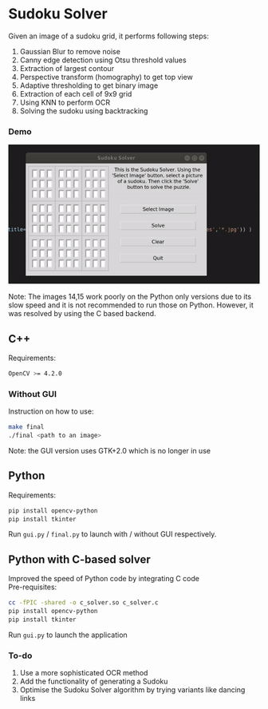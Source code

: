 # Sudoku Solver

Given an image of a sudoku grid, it performs following steps:
1. Gaussian Blur to remove noise
2. Canny edge detection using Otsu threshold values
3. Extraction of largest contour
4. Perspective transform (homography) to get top view
5. Adaptive thresholding to get binary image
6. Extraction of each cell of 9x9 grid
7. Using KNN to perform OCR
8. Solving the sudoku using backtracking

### Demo

![Python GUI demo](temp.gif)

Note: The images 14,15 work poorly on the Python only versions due to its slow speed and it is not recommended to run those on Python. However, it was resolved by using the C based backend.

## C++
Requirements:
```bash
OpenCV >= 4.2.0
```
### Without GUI
Instruction on how to use:
```bash
make final
./final <path to an image>
```
Note: the GUI version uses GTK+2.0 which is no longer in use

## Python
Requirements:
```bash
pip install opencv-python
pip install tkinter
```
Run ```gui.py``` / ```final.py``` to launch with / without GUI respectively.

## Python with C-based solver
Improved the speed of Python code by integrating C code  
Pre-requisites:
```bash
cc -fPIC -shared -o c_solver.so c_solver.c
pip install opencv-python
pip install tkinter
```
Run ```gui.py``` to launch the application

###  To-do 
1. Use a more sophisticated OCR method
2. Add the functionality of generating a Sudoku
3. Optimise the Sudoku Solver algorithm by trying variants like dancing links

